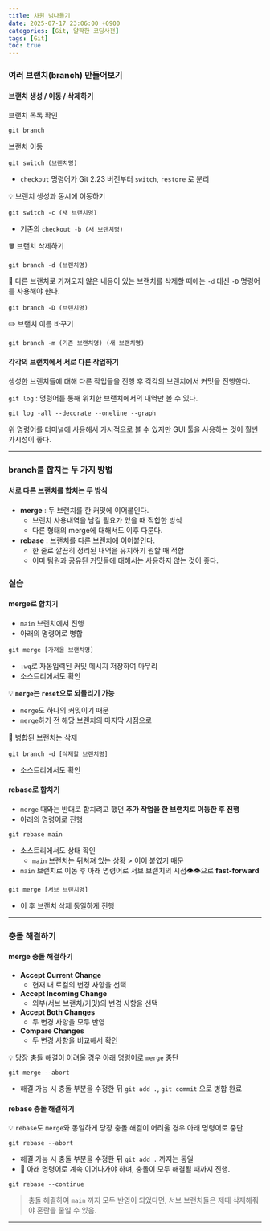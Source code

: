 ```yaml
---
title: 차원 넘나들기
date: 2025-07-17 23:06:00 +0900
categories: [Git, 얄팍한 코딩사전]
tags: [Git]
toc: true
---
```


### **여러 브랜치(branch) 만들어보기**

#### **브랜치 생성 / 이동 / 삭제하기**

브랜치 목록 확인
```terminal
git branch
```

브랜치 이동
```terminal
git switch (브랜치명)
```
- `checkout` 명령어가 Git 2.23 버전부터 `switch`, `restore` 로 분리

💡 브랜치 생성과 동시에 이동하기
```terminal
git switch -c (새 브랜치명)
```
- 기존의 `checkout -b (새 브랜치명)`

🗑️ 브랜치 삭제하기
```terminal
git branch -d (브랜치명)
```

📌 다른 브랜치로 가져오지 않은 내용이 있는 브랜치를 삭제할 때에는 `-d` 대신 `-D` 명령어를 사용해야 한다.
```terminal
git branch -D (브랜치명)
```

✏️ 브랜치 이름 바꾸기
```terminal
git branch -m (기존 브랜치명) (새 브랜치명)
```

#### **각각의 브랜치에서 서로 다른 작업하기**

생성한 브랜치들에 대해 다른 작업들을 진행 후 각각의 브랜치에서 커밋을 진행한다.

`git log` : 명령어를 통해 위치한 브랜치에서의 내역만 볼 수 있다.
```terminal
git log -all --decorate --oneline --graph
```

위 명령어를 터미널에 사용해서 가시적으로 볼 수 있지만 GUI 툴을 사용하는 것이 훨씬 가시성이 좋다.

---

### **branch를 합치는 두 가지 방법**

#### **서로 다른 브랜치를 합치는 두 방식**

- **merge** : 두 브랜치를 한 커밋에 이어붙인다.
  - 브랜치 사용내역을 남길 필요가 있을 때 적합한 방식
  - 다른 형태의 merge에 대해서도 이후 다룬다.
- **rebase** : 브랜치를 다른 브랜치에 이어붙인다.
  - 한 줄로 깔끔히 정리된 내역을 유지하기 원할 때 적합
  - 이미 팀원과 공유된 커밋들에 대해서는 사용하지 않는 것이 좋다.

### **실습**

#### **merge**로 합치기
- `main` 브랜치에서 진행
- 아래의 명령어로 병합
```terminal
git merge [가져올 브랜치명]
```
- `:wq`로 자동입력된 커밋 메시지 저장하여 마무리
- 소스트리에서도 확인

💡 **`merge`는 `reset`으로 되돌리기 가능**
- `merge`도 하나의 커밋이기 때문
- `merge`하기 전 해당 브랜치의 마지막 시점으로

🚮 병합된 브랜치는 삭제
```terminal
git branch -d [삭제할 브랜치명]
```
- 소스트리에서도 확인

#### **rebase**로 합치기

- `merge` 때와는 반대로 합치려고 했던 **추가 작업을 한 브랜치로 이동한 후 진행**
- 아래의 명령어로 진행
```terminal
git rebase main
```
- 소스트리에서도 상태 확인
  - `main` 브랜치는 뒤쳐져 있는 상황 > 이어 붙였기 때문
- `main` 브랜치로 이동 후 아래 명령어로 서브 브랜치의 시점👁️👁️으로 **fast-forward**
```terminal
git merge [서브 브랜치명]
```
- 이 후 브랜치 삭제 동일하게 진행

---

### **충돌 해결하기**

#### **merge 충돌 해결하기**

- **Accept Current Change**
  - 현재 내 로컬의 변경 사항을 선택
- **Accept Incoming Change**
  - 외부(서브 브랜치/커밋)의 변경 사항을 선택
- **Accept Both Changes**
  - 두 변경 사항을 모두 반영
- **Compare Changes**
  - 두 변경 사항을 비교해서 확인

💡 당장 충돌 해결이 어려울 경우 아래 명령어로 `merge` 중단
```terminal
git merge --abort
```
- 해결 가능 시 충돌 부분을 수정한 뒤 `git add .`, `git commit` 으로 병합 완료

#### **rebase 충돌 해결하기**

💡 `rebase`도 `merge`와 동일하게 당장 충돌 해결이 어려울 경우 아래 명령어로 중단
```terminal
git rebase --abort
```

- 해결 가능 시 충돌 부분을 수정한 뒤 `git add .` 까지는 동일
- 📌 아래 명령어로 계속 이어나가야 하며, 충돌이 모두 해결될 때까지 진행.
```terminal
git rebase --continue
```

> 충돌 해결하여 `main` 까지 모두 반영이 되었다면, 서브 브랜치들은 제때 삭제해줘야 혼란을 줄일 수 있음.

---

